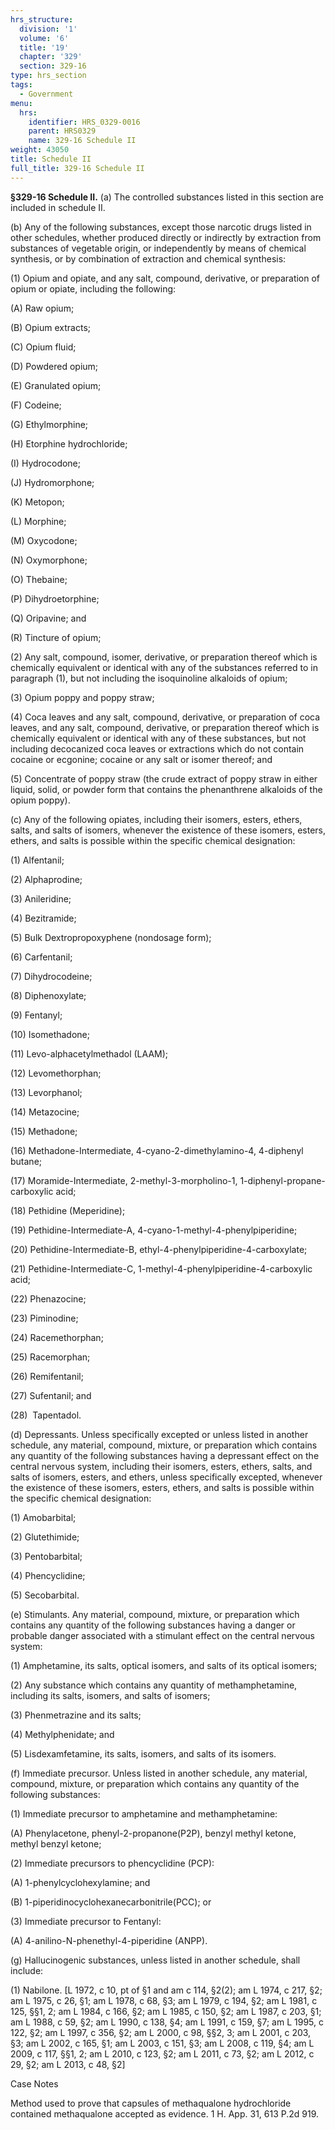 ```yaml
---
hrs_structure:
  division: '1'
  volume: '6'
  title: '19'
  chapter: '329'
  section: 329-16
type: hrs_section
tags:
  - Government
menu:
  hrs:
    identifier: HRS_0329-0016
    parent: HRS0329
    name: 329-16 Schedule II
weight: 43050
title: Schedule II
full_title: 329-16 Schedule II
---
```

**§329-16 Schedule II.** (a) The controlled substances listed in this section are included in schedule II.

(b) Any of the following substances, except those narcotic drugs listed in other schedules, whether produced directly or indirectly by extraction from substances of vegetable origin, or independently by means of chemical synthesis, or by combination of extraction and chemical synthesis:

(1) Opium and opiate, and any salt, compound, derivative, or preparation of opium or opiate, including the following:

(A) Raw opium;

(B) Opium extracts;

(C) Opium fluid;

(D) Powdered opium;

(E) Granulated opium;

(F) Codeine;

(G) Ethylmorphine;

(H) Etorphine hydrochloride;

(I) Hydrocodone;

(J) Hydromorphone;

(K) Metopon;

(L) Morphine;

(M) Oxycodone;

(N) Oxymorphone;

(O) Thebaine;

(P) Dihydroetorphine;

(Q) Oripavine; and

(R) Tincture of opium;

(2) Any salt, compound, isomer, derivative, or preparation thereof which is chemically equivalent or identical with any of the substances referred to in paragraph (1), but not including the isoquinoline alkaloids of opium;

(3) Opium poppy and poppy straw;

(4) Coca leaves and any salt, compound, derivative, or preparation of coca leaves, and any salt, compound, derivative, or preparation thereof which is chemically equivalent or identical with any of these substances, but not including decocanized coca leaves or extractions which do not contain cocaine or ecgonine; cocaine or any salt or isomer thereof; and

(5) Concentrate of poppy straw (the crude extract of poppy straw in either liquid, solid, or powder form that contains the phenanthrene alkaloids of the opium poppy).

(c) Any of the following opiates, including their isomers, esters, ethers, salts, and salts of isomers, whenever the existence of these isomers, esters, ethers, and salts is possible within the specific chemical designation:

(1) Alfentanil;

(2) Alphaprodine;

(3) Anileridine;

(4) Bezitramide;

(5) Bulk Dextropropoxyphene (nondosage form);

(6) Carfentanil;

(7) Dihydrocodeine;

(8) Diphenoxylate;

(9) Fentanyl;

(10) Isomethadone;

(11) Levo-alphacetylmethadol (LAAM);

(12) Levomethorphan;

(13) Levorphanol;

(14) Metazocine;

(15) Methadone;

(16) Methadone-Intermediate, 4-cyano-2-dimethylamino-4, 4-diphenyl butane;

(17) Moramide-Intermediate, 2-methyl-3-morpholino-1, 1-diphenyl-propane-carboxylic acid;

(18) Pethidine (Meperidine);

(19) Pethidine-Intermediate-A, 4-cyano-1-methyl-4-phenylpiperidine;

(20) Pethidine-Intermediate-B, ethyl-4-phenylpiperidine-4-carboxylate;

(21) Pethidine-Intermediate-C, 1-methyl-4-phenylpiperidine-4-carboxylic acid;

(22) Phenazocine;

(23) Piminodine;

(24) Racemethorphan;

(25) Racemorphan;

(26) Remifentanil;

(27) Sufentanil; and

(28)  Tapentadol.

(d) Depressants. Unless specifically excepted or unless listed in another schedule, any material, compound, mixture, or preparation which contains any quantity of the following substances having a depressant effect on the central nervous system, including their isomers, esters, ethers, salts, and salts of isomers, esters, and ethers, unless specifically excepted, whenever the existence of these isomers, esters, ethers, and salts is possible within the specific chemical designation:

(1) Amobarbital;

(2) Glutethimide;

(3) Pentobarbital;

(4) Phencyclidine;

(5) Secobarbital.

(e) Stimulants. Any material, compound, mixture, or preparation which contains any quantity of the following substances having a danger or probable danger associated with a stimulant effect on the central nervous system:

(1) Amphetamine, its salts, optical isomers, and salts of its optical isomers;

(2) Any substance which contains any quantity of methamphetamine, including its salts, isomers, and salts of isomers;

(3) Phenmetrazine and its salts;

(4) Methylphenidate; and

(5) Lisdexamfetamine, its salts, isomers, and salts of its isomers.

(f) Immediate precursor. Unless listed in another schedule, any material, compound, mixture, or preparation which contains any quantity of the following substances:

(1) Immediate precursor to amphetamine and methamphetamine:

(A) Phenylacetone, phenyl-2-propanone(P2P), benzyl methyl ketone, methyl benzyl ketone;

(2) Immediate precursors to phencyclidine (PCP):

(A) 1-phenylcyclohexylamine; and

(B) 1-piperidinocyclohexanecarbonitrile(PCC); or

(3) Immediate precursor to Fentanyl:

(A) 4-anilino-N-phenethyl-4-piperidine (ANPP).

(g) Hallucinogenic substances, unless listed in another schedule, shall include:

(1) Nabilone. [L 1972, c 10, pt of §1 and am c 114, §2(2); am L 1974, c 217, §2; am L 1975, c 26, §1; am L 1978, c 68, §3; am L 1979, c 194, §2; am L 1981, c 125, §§1, 2; am L 1984, c 166, §2; am L 1985, c 150, §2; am L 1987, c 203, §1; am L 1988, c 59, §2; am L 1990, c 138, §4; am L 1991, c 159, §7; am L 1995, c 122, §2; am L 1997, c 356, §2; am L 2000, c 98, §§2, 3; am L 2001, c 203, §3; am L 2002, c 165, §1; am L 2003, c 151, §3; am L 2008, c 119, §4; am L 2009, c 117, §§1, 2; am L 2010, c 123, §2; am L 2011, c 73, §2; am L 2012, c 29, §2; am L 2013, c 48, §2]

Case Notes

Method used to prove that capsules of methaqualone hydrochloride contained methaqualone accepted as evidence. 1 H. App. 31, 613 P.2d 919.